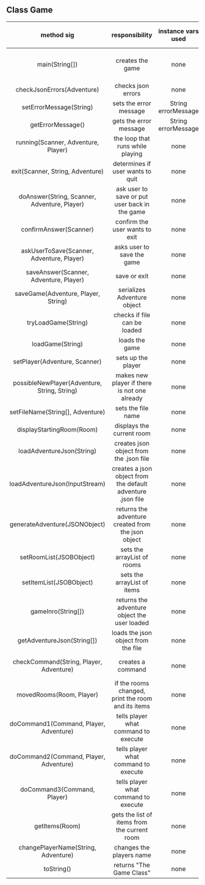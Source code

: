 ## Class Game

| method sig | responsibility | instance vars used | other class methods called | objects used with method calls | lines of code |
|:----------:|:--------------:|:------------------:|:--------------------------:|:------------------------------:|:-------------:|
|main(String[])|creates the game|none|gameIntro(String[]), setPlayer(Adventure, Scanner), running(Scanner, Adventure, Player)|Game theGame, Scanner scnr|10|
|checkJsonErrors(Adventure)|checks json errors|none|getErrorMessage()|Adventure adventure|11|
|setErrorMessage(String)|sets the error message|String errorMessage|none|none|3|
|getErrorMessage()|gets the error message|String errorMessage|none|none|3|
|running(Scanner, Adventure, Player)|the loop that runs while playing|none|checkCommand(String, Player, Adventure), exit(Scanner, String, Adventure, Player)|Scanner scnr, String inputLine|10|
|exit(Scanner, String, Adventure)|determines if user wants to quit|none|confirmAnswer(Scanner), doAnswer(String, Scanner, Adventure, Player)|String inputLine|7|
|doAnswer(String, Scanner, Adventure, Player)|ask user to save or put user back in the game|none|askUserToSave(Scanner, Adventure, Player)|none|9|
|confirmAnswer(Scanner)|confirm the user wants to exit|none|none|Scanner scnr, String answer|8|
|askUserToSave(Scanner, Adventure, Player)|asks user to save the game|none|saveAnswer(Scanner, Adventure, Player, String)|String answer, Scanner scnr|9|
|saveAnswer(Scanner, Adventure, Player)|save or exit|none|saveGame(Adventure, Player, String)|Scanner scnr, Player player, String answer|10|
|saveGame(Adventure, Player, String)|serializes Adventure object|none|none|Adventure adventure, ObjectOutputStream outPutDest|12|
|tryLoadGame(String)|checks if file can be loaded|none|loadGame(String)|none|10|
|loadGame(String)|loads the game|none|displayStartingRoom(Room)|ObjectInputStream in, Adventure adventure|10|
|setPlayer(Adventure, Scanner)|sets up the player|none|displayStartingRoom(Room)|Adventure adventure, Scanner scnr|12|
|possibleNewPlayer(Adventure, String, String)|makes new player if there is not one already|none|none|Adventure adventure|5|
|setFileName(String[], Adventure)|sets the file name|none|none|String[] args|7|
|displayStartingRoom(Room)|displays the current room|none|getItems(Room)|Room room|5|
|loadAdventureJson(String)|creates json object from the .json file|none|none|JSONParser parser, JSONObject jsonObject, Reader reader|12|
|loadAdventureJson(InputStream)|creates a json object from the default adventure .json file|none|none|JSONParser parser, JSONObject jsonObject, InputStreamReader reader|12|
|generateAdventure(JSONObject)|returns the adventure created from the json object|none|setRoomList(JSONObject), setItemList(JSONObject)|Adventure adventure|11|
|setRoomList(JSOBObject)|sets the arrayList of rooms|none|none|JSONObject obj, ArrayList\<JSONObject> rooms|8|
|setItemList(JSOBObject)|sets the arrayList of items|none|none|JSONObject obj, ArrayList\<JSONObject> items|8|
|gameInro(String[])|returns the adventure object the user loaded|none|tryLoadGame(String), getAdventureJson(String[]), checkJsonErrors(Adventure), generateAdventure(JSONObject)|String[] args|9|
|getAdventureJson(String[])|loads the json object from the file|none|loadAdventureJson(String), loadAdventureJson(InputStream)|String[] args|10|
|checkCommand(String, Player, Adventure)|creates a command|none|doCommand1(Command, Player, Adventure), movedRooms(Room, Player)|Parser parser, InvalidCommandException e|12|
|movedRooms(Room, Player)|if the rooms changed, print the room and its items|none|getItems(Room)|Player player|6|
|doCommand1(Command, Player, Adventure)|tells player what command to execute|none|doCommand2(Command, Player, Adventure)|Command command, Player player|11|
|doCommand2(Command, Player, Adventure)|tells player what command to execute|none|doCommand3(Command, Player)|Command command, Player player|11|
|doCommand3(Command, Player)|tells player what command to execute|none|none|Command command, Player player|9|
|getItems(Room)|gets the list of items from the current room|none|none|Room room, Item tempItem|8|
|changePlayerName(String, Adventure)|changes the players name|none|none|Adventure adventure|7|
|toString()|returns "The Game Class"|none|none|none|3|
